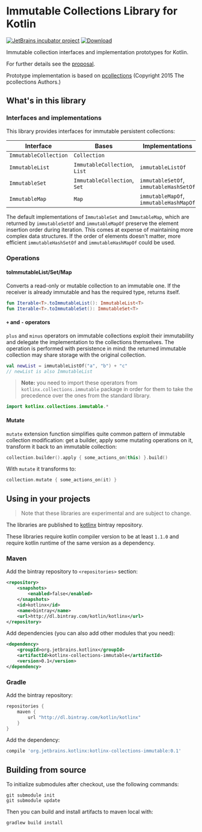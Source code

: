# Immutable Collections Library for Kotlin

[![JetBrains incubator project](http://jb.gg/badges/incubator.svg)](https://confluence.jetbrains.com/display/ALL/JetBrains+on+GitHub) [ ![Download](https://api.bintray.com/packages/kotlin/kotlinx/kotlinx.collections.immutable/images/download.svg) ](https://bintray.com/kotlin/kotlinx/kotlinx.collections.immutable/_latestVersion)

Immutable collection interfaces and implementation prototypes for Kotlin.

For further details see the [proposal](proposal.md).

Prototype implementation is based on [pcollections](http://pcollections.org/) (Copyright 2015 The pcollections Authors.)

## What's in this library
### Interfaces and implementations

This library provides interfaces for immutable persistent collections:
    
| Interface | Bases | Implementations |
| ----------| ----- | --------------- |
| `ImmutableCollection` | `Collection`
| `ImmutableList` | `ImmutableCollection`, `List` | `immutableListOf` |
| `ImmutableSet` | `ImmutableCollection`, `Set` | `immutableSetOf`, `immutableHashSetOf` |
| `ImmutableMap` | `Map` | `immutableMapOf`, `immutableHashMapOf` |

The default implementations of `ImmutableSet` and `ImmutableMap`, which are returned by `immutableSetOf` and `immutableMapOf`
preserve the element insertion order during iteration. This comes at expense of maintaining more complex data structures.
If the order of elements doesn't matter, more efficient `immutableHashSetOf` and `immutableHashMapOf` could be used.

### Operations

#### toImmutableList/Set/Map
Converts a read-only or mutable collection to an immutable one.
If the receiver is already immutable and has the required type, returns itself.

```kotlin
fun Iterable<T>.toImmutableList(): ImmutableList<T>
fun Iterable<T>.toImmutableSet(): ImmutableSet<T>
```

#### `+` and `-` operators

`plus` and `minus` operators on immutable collections exploit their immutability
and delegate the implementation to the collections themselves. 
The operation is performed with persistence in mind: the returned immutable collection may share storage 
with the original collection.

```kotlin
val newList = immutableListOf("a", "b") + "c"
// newList is also ImmutableList
```

> **Note:** you need to import these operators from `kotlinx.collections.immutable` package
in order for them to take the precedence over the ones from the 
standard library.

```kotlin
import kotlinx.collections.immutable.*
```
   
#### Mutate

`mutate` extension function simplifies quite common pattern of immutable collection modification: 
get a builder, apply some mutating operations on it, transform it back to an immutable collection:

```kotlin
collection.builder().apply { some_actions_on(this) }.build()
```
    
With `mutate` it transforms to:

```kotlin
collection.mutate { some_actions_on(it) }
```

## Using in your projects

> Note that these libraries are experimental and are subject to change.

The libraries are published to [kotlinx](https://bintray.com/kotlin/kotlinx/kotlinx.collections.immutable) bintray repository.

These libraries require kotlin compiler version to be at least `1.1.0` and 
require kotlin runtime of the same version as a dependency.

### Maven

Add the bintray repository to `<repositories>` section:

```xml
<repository>
    <snapshots>
        <enabled>false</enabled>
    </snapshots>
    <id>kotlinx</id>
    <name>bintray</name>
    <url>http://dl.bintray.com/kotlin/kotlinx</url>
</repository>
```

Add dependencies (you can also add other modules that you need):

```xml
<dependency>
    <groupId>org.jetbrains.kotlinx</groupId>
    <artifactId>kotlinx-collections-immutable</artifactId>
    <version>0.1</version>
</dependency>
```

### Gradle

Add the bintray repository:

```groovy
repositories {
    maven {
        url "http://dl.bintray.com/kotlin/kotlinx"
    }
}
```

Add the dependency:

```groovy
compile 'org.jetbrains.kotlinx:kotlinx-collections-immutable:0.1'
```


## Building from source

To initialize submodules after checkout, use the following commands:

    git submodule init
    git submodule update

Then you can build and install artifacts to maven local with:

    gradlew build install
